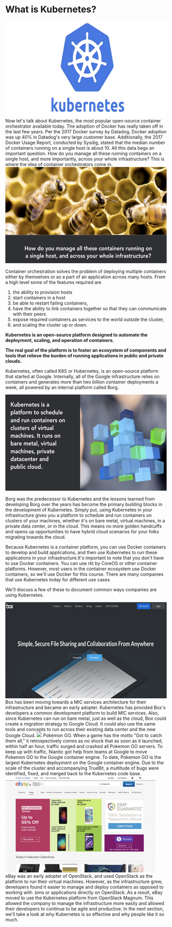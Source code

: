 # What is Kubernetes?

<img src="images/Kubernetes icon.png" height="300">
Now let's talk about Kubernetes, the most popular open-source container orchestrator available today. The adoption of Docker has really taken off in the last few years. Per the 2017 Docker survey by Datadog, Docker adoption was up 40% in Datadog's very large customer base. Additionally, the 2017 Docker Usage Report, conducted by Sysdig, stated that the median number of containers running on a single host is about 10. All this data begs an important question. How do you manage all these running containers on a single host, and more importantly, across your whole infrastructure? This is where the idea of container orchestrators come in.

<img src="images/How do you manage all nodes.png" height="300">

Container orchestration solves the problem of deploying multiple containers either by themselves or as a part of an application across many hosts.
From a high level some of the features required are
1. the ability to provision hosts
2. start containers in a host
3. be able to restart failing containers, 
4. have the ability to link containers together so that they can communicate with their peers
5. expose required containers as services to the world outside the cluster, 
6. and scaling the cluster up or down.

**Kubernetes is an open-source platform designed to automate the deployment, scaling, and operation of containers.** 

**The real goal of the platform is to foster an ecosystem of components and tools that relieve the burden of running applications in public and private clouds.**

Kubernetes, often called K8S or Hubernetes, is an open-source platform that started at Google. Internally, all of the Google infrastructure relies on containers and generates more than two billion container deployments a week, all powered by an internal platform called Borg.

<img src="images/Kubernetes solution.png" height="300">

Borg was the predecessor to Kubernetes and the lessons learned from developing Borg over the years has become the primary building blocks in the development of Kubernetes. Simply put, using Kubernetes in your infrastructure gives you a platform to schedule and run containers on clusters of your machines, whether it's on bare metal, virtual machines, in a private data center, or in the cloud. This means no more golden handcuffs and opens up opportunities to have hybrid cloud scenarios for your folks migrating towards the cloud.

Because Kubernetes is a container platform, you can use Docker containers to develop and build applications, and then use Kubernetes to run these applications in your infrastructure.It's important to note that you don't have to use Docker containers. You can use rkt by CoreOS or other container platforms. However, most users in the container ecosystem use Docker containers, so we'll use Docker for this course. There are many companies that use Kubernetes today for different use cases

We'll discuss a few of these to document common ways companies are using Kubernetes.

<img src="images/box website.png" height="300">
Box has been moving towards a MIC services architecture for their infrastructure and became an early adopter. Kubernetes has provided Box's developers a common development platform to build MIC services. Also, since Kubernetes can run on bare metal, just as well as the cloud, Box could create a migration strategy to Google Cloud. It could also use the same tools and concepts to run across their existing data center and the new Google Cloud.

<img src="images/pockymanGo.png" height="300">
Pokemon GO. When a game has the motto "Got to catch them all," it retrospectively comes as no shock that as soon as it launched, within half an hour, traffic surged and crashed all Pokemon GO servers. To keep up with traffic, Niantic got help from teams at Google to move Pokemon GO to the Google container engine. To date, Pokemon GO is the largest Kubernetes deployment on the Google container engine. Due to the scale of the cluster and accompanying TrueBit, a multitude of bugs were identified, fixed, and merged back to the Kubernetes code base.

<img src="images/ebay.png" height="300">
eBay was an early adopter of OpenStack, and used OpenStack as the platform to run their virtual machines. However, as the infrastructure grew, developers found it easier to manage and deploy containers as opposed to working with .bms or applications directly on OpenStack. As a result, eBay moved to use the Kubernetes platform from OpenStack Magnum. This allowed the company to manage the infrastructure more easily and allowed their developers to continue to be agile and productive. In the next section, we'll take a look at why Kubernetes is so effective and why people like it so much.

